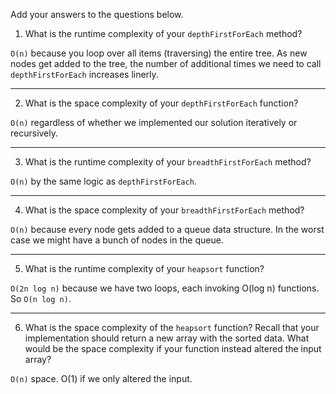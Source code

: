 Add your answers to the questions below.

1. What is the runtime complexity of your `depthFirstForEach` method?

`O(n)` because you loop over all items (traversing) the entire tree. As new nodes get added to the tree, the number of additional times we need to call `depthFirstForEach` increases linerly. 

--------------------------------------------------
2. What is the space complexity of your `depthFirstForEach` function?

`O(n)` regardless of whether we implemented our solution iteratively or recursively.

--------------------------------------------------
3. What is the runtime complexity of your `breadthFirstForEach` method?

`O(n)` by the same logic as `depthFirstForEach`.

--------------------------------------------------
4. What is the space complexity of your `breadthFirstForEach` method? 

`O(n)` because every node gets added to a queue data structure. In the worst case we might have a bunch of nodes in the queue.

--------------------------------------------------
5. What is the runtime complexity of your `heapsort` function?

`O(2n log n)` because we have two loops, each invoking O(log n) functions. So `O(n log n)`.

--------------------------------------------------
6. What is the space complexity of the `heapsort` function? Recall that your implementation should return a new array with the sorted data. What would be the space complexity if your function instead altered the input array?

`O(n)` space. O(1) if we only altered the input.
